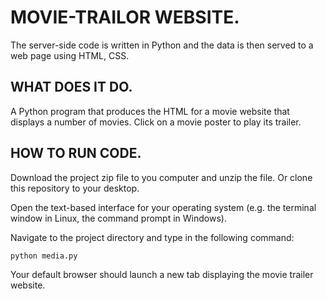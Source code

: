 # MOVIE-TRAILOR WEBSITE.

The server-side code is written in Python and the data is then served to a web page using
HTML, CSS.

## WHAT DOES IT DO.

A Python program that produces the HTML for a movie website that displays
a number of movies. Click on a movie poster to play its trailer.

## HOW TO RUN CODE.

Download the project zip file to you computer and unzip the file. Or clone this
repository to your desktop.

Open the text-based interface for your operating system (e.g. the terminal
window in Linux, the command prompt in Windows).

Navigate to the project directory and type in the following command:

```bash
python media.py
```

Your default browser should launch a new tab displaying the movie trailer website.
